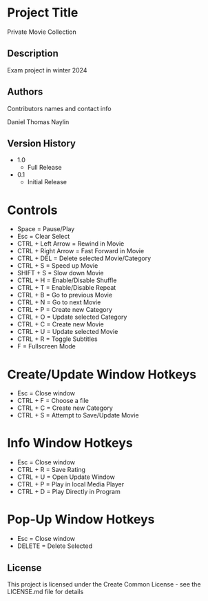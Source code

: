 # Project Title

Private Movie Collection

## Description

Exam project in winter 2024

## Authors

Contributors names and contact info

Daniel
Thomas
Naylin


## Version History
* 1.0
  * Full Release
* 0.1
  * Initial Release

# Controls
* Space = Pause/Play
* Esc = Clear Select
* CTRL + Left Arrow = Rewind in Movie
* CTRL + Right Arrow = Fast Forward in Movie
* CTRL + DEL = Delete selected Movie/Category
* CTRL + S = Speed up Movie
* SHIFT + S = Slow down Movie
* CTRL + H = Enable/Disable Shuffle
* CTRL + T = Enable/Disable Repeat
* CTRL + B = Go to previous Movie
* CTRL + N = Go to next Movie
* CTRL + P = Create new Category
* CTRL + O = Update selected Category
* CTRL + C = Create new Movie
* CTRL + U = Update selected Movie
* CTRL + R = Toggle Subtitles
* F = Fullscreen Mode

# Create/Update Window Hotkeys
* Esc = Close window
* CTRL + F = Choose a file
* CTRL + C = Create new Category
* CTRL + S = Attempt to Save/Update Movie

# Info Window Hotkeys
* Esc = Close window
* CTRL + R = Save Rating
* CTRL + U = Open Update Window
* CTRL + P = Play in local Media Player
* CTRL + D = Play Directly in Program

# Pop-Up Window Hotkeys
* Esc = Close window
* DELETE = Delete Selected

## License

This project is licensed under the Create Common License - see the LICENSE.md file for details